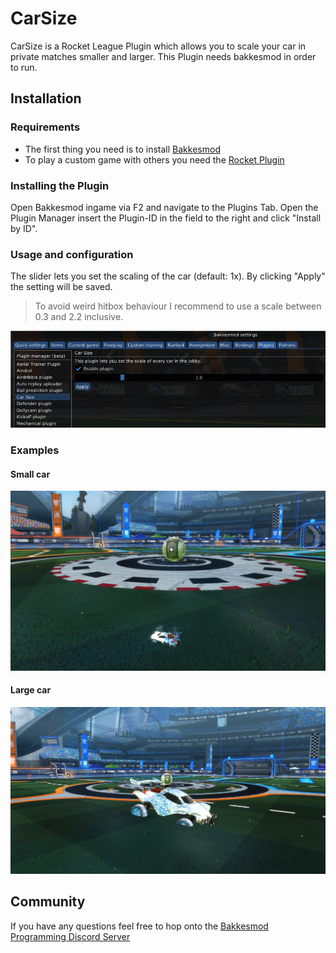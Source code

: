 # CarSize

CarSize is a Rocket League Plugin which allows you to scale your car in private matches smaller and larger. This Plugin needs bakkesmod in order to run.

## Installation

### Requirements

* The first thing you need is to install [Bakkesmod](https://www.bakkesmod.com/ "Bakkesmod")
* To play a custom game with others you need the [Rocket Plugin](https://bakkesplugins.com/plugins/view/26)

### Installing the Plugin

Open Bakkesmod ingame via F2 and navigate to the Plugins Tab. Open the Plugin Manager insert the Plugin-ID in the field to the right and click "Install by ID".

### Usage and configuration

The slider lets you set the scaling of the car (default: 1x). By clicking "Apply" the setting will be saved.
> To avoid weird hitbox behaviour I recommend to use a scale between 0.3 and 2.2 inclusive.

![configuration](https://github.com/Oliver2Goetz/CarSize/blob/master/.github/images/carsize_configuration.png)

### Examples

#### Small car
![carsize_small](https://github.com/Oliver2Goetz/CarSize/blob/master/.github/images/carsize_example_small.png)

#### Large car
![carsize_large](https://github.com/Oliver2Goetz/CarSize/blob/master/.github/images/carsize_example_large.png)

## Community
If you have any questions feel free to hop onto the [Bakkesmod Programming Discord Server](https://discord.com/invite/HMptXSzCvU)
